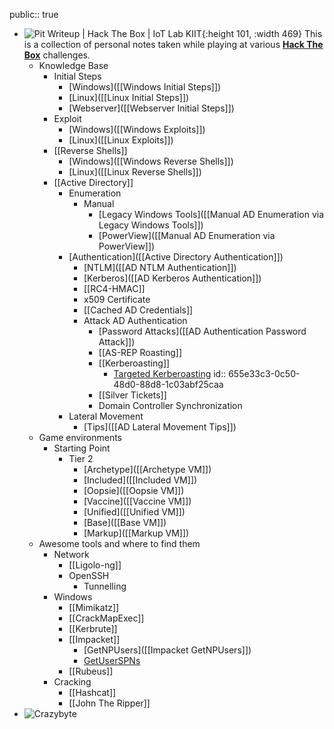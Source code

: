 public:: true

- ![Pit Writeup | Hack The Box | IoT Lab KIIT](https://miro.medium.com/v2/resize:fit:1358/1*wO9IIrgMkYP0C0ZItKbY5Q.png){:height 101, :width 469}
  This is a collection of personal notes taken while playing at various [**Hack The Box**](https://app.hackthebox.com) challenges.
	- Knowledge Base
		- Initial Steps
			- [Windows]([[Windows Initial Steps]])
			- [Linux]([[Linux Initial Steps]])
			- [Webserver]([[Webserver Initial Steps]])
		- Exploit
			- [Windows]([[Windows Exploits]])
			- [Linux]([[Linux Exploits]])
		- [[Reverse Shells]]
			- [Windows]([[Windows Reverse Shells]])
			- [Linux]([[Linux Reverse Shells]])
		- [[Active Directory]]
			- Enumeration
				- Manual
					- [Legacy Windows Tools]([[Manual AD Enumeration via Legacy Windows Tools]])
					- [PowerView]([[Manual AD Enumeration via PowerView]])
			- [Authentication]([[Active Directory Authentication]])
				- [NTLM]([[AD NTLM Authentication]])
				- [Kerberos]([[AD Kerberos Authentication]])
				- [[RC4-HMAC]]
				- x509 Certificate
				- [[Cached AD Credentials]]
				- Attack AD Authentication
					- [Password Attacks]([[AD Authentication Password Attack]])
					- [[AS-REP Roasting]]
					- [[Kerberoasting]]
						- [Targeted Kerberoasting](logseq://graph/HTB-Notes?block-id=655e327e-5e4b-4260-828e-33941dad976c)
						  id:: 655e33c3-0c50-48d0-88d8-1c03abf25caa
					- [[Silver Tickets]]
					- Domain Controller Synchronization
			- Lateral Movement
				- [Tips]([[AD Lateral Movement Tips]])
	- Game environments
		- Starting Point
			- Tier 2
				- [Archetype]([[Archetype VM]])
				- [Included]([[Included VM]])
				- [Oopsie]([[Oopsie VM]])
				- [Vaccine]([[Vaccine VM]])
				- [Unified]([[Unified VM]])
				- [Base]([[Base VM]])
				- [Markup]([[Markup VM]])
	- Awesome tools and where to find them
		- Network
			- [[Ligolo-ng]]
			- OpenSSH
				- Tunnelling
		- Windows
			- [[Mimikatz]]
			- [[CrackMapExec]]
			- [[Kerbrute]]
			- [[Impacket]]
				- [GetNPUsers]([[Impacket GetNPUsers]])
				- [GetUserSPNs]([[Impacket_GetUserSPNs]])
			- [[Rubeus]]
		- Cracking
			- [[Hashcat]]
			- [[John The Ripper]]
- ![Crazybyte](https://www.hackthebox.eu/badge/image/17859)